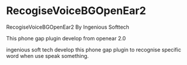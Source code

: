 RecogiseVoiceBGOpenEar2
=============

RecogiseVoiceBGOpenEar2 By Ingenious Softtech



This phone gap plugin develop from openear 2.0

ingenious soft tech develop this phone gap plugin to recognise specific word when use speak something.

